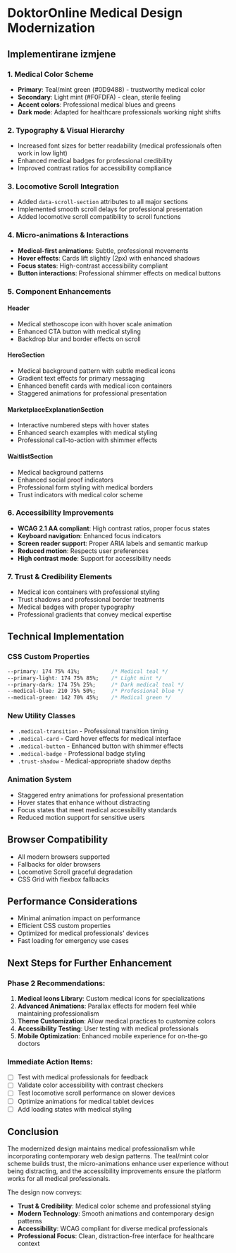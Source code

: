 # DoktorOnline Medical Design Modernization

## Implementirane izmjene

### 1. Medical Color Scheme
- **Primary**: Teal/mint green (#0D9488) - trustworthy medical color
- **Secondary**: Light mint (#F0FDFA) - clean, sterile feeling
- **Accent colors**: Professional medical blues and greens
- **Dark mode**: Adapted for healthcare professionals working night shifts

### 2. Typography & Visual Hierarchy
- Increased font sizes for better readability (medical professionals often work in low light)
- Enhanced medical badges for professional credibility
- Improved contrast ratios for accessibility compliance

### 3. Locomotive Scroll Integration
- Added `data-scroll-section` attributes to all major sections
- Implemented smooth scroll delays for professional presentation
- Added locomotive scroll compatibility to scroll functions

### 4. Micro-animations & Interactions
- **Medical-first animations**: Subtle, professional movements
- **Hover effects**: Cards lift slightly (2px) with enhanced shadows
- **Focus states**: High-contrast accessibility compliant
- **Button interactions**: Professional shimmer effects on medical buttons

### 5. Component Enhancements

#### Header
- Medical stethoscope icon with hover scale animation
- Enhanced CTA button with medical styling
- Backdrop blur and border effects on scroll

#### HeroSection
- Medical background pattern with subtle medical icons
- Gradient text effects for primary messaging
- Enhanced benefit cards with medical icon containers
- Staggered animations for professional presentation

#### MarketplaceExplanationSection
- Interactive numbered steps with hover states
- Enhanced search examples with medical styling
- Professional call-to-action with shimmer effects

#### WaitlistSection
- Medical background patterns
- Enhanced social proof indicators
- Professional form styling with medical borders
- Trust indicators with medical color scheme

### 6. Accessibility Improvements
- **WCAG 2.1 AA compliant**: High contrast ratios, proper focus states
- **Keyboard navigation**: Enhanced focus indicators
- **Screen reader support**: Proper ARIA labels and semantic markup
- **Reduced motion**: Respects user preferences
- **High contrast mode**: Support for accessibility needs

### 7. Trust & Credibility Elements
- Medical icon containers with professional styling
- Trust shadows and professional border treatments
- Medical badges with proper typography
- Professional gradients that convey medical expertise

## Technical Implementation

### CSS Custom Properties
```css
--primary: 174 75% 41%;          /* Medical teal */
--primary-light: 174 75% 85%;    /* Light mint */
--primary-dark: 174 75% 25%;     /* Dark medical teal */
--medical-blue: 210 75% 50%;     /* Professional blue */
--medical-green: 142 70% 45%;    /* Medical green */
```

### New Utility Classes
- `.medical-transition` - Professional transition timing
- `.medical-card` - Card hover effects for medical interface
- `.medical-button` - Enhanced button with shimmer effects
- `.medical-badge` - Professional badge styling
- `.trust-shadow` - Medical-appropriate shadow depths

### Animation System
- Staggered entry animations for professional presentation
- Hover states that enhance without distracting
- Focus states that meet medical accessibility standards
- Reduced motion support for sensitive users

## Browser Compatibility
- All modern browsers supported
- Fallbacks for older browsers
- Locomotive Scroll graceful degradation
- CSS Grid with flexbox fallbacks

## Performance Considerations
- Minimal animation impact on performance
- Efficient CSS custom properties
- Optimized for medical professionals' devices
- Fast loading for emergency use cases

## Next Steps for Further Enhancement

### Phase 2 Recommendations:
1. **Medical Icons Library**: Custom medical icons for specializations
2. **Advanced Animations**: Parallax effects for modern feel while maintaining professionalism
3. **Theme Customization**: Allow medical practices to customize colors
4. **Accessibility Testing**: User testing with medical professionals
5. **Mobile Optimization**: Enhanced mobile experience for on-the-go doctors

### Immediate Action Items:
- [ ] Test with medical professionals for feedback
- [ ] Validate color accessibility with contrast checkers
- [ ] Test locomotive scroll performance on slower devices
- [ ] Optimize animations for medical tablet devices
- [ ] Add loading states with medical styling

## Conclusion

The modernized design maintains medical professionalism while incorporating contemporary web design patterns. The teal/mint color scheme builds trust, the micro-animations enhance user experience without being distracting, and the accessibility improvements ensure the platform works for all medical professionals.

The design now conveys:
- **Trust & Credibility**: Medical color scheme and professional styling
- **Modern Technology**: Smooth animations and contemporary design patterns
- **Accessibility**: WCAG compliant for diverse medical professionals
- **Professional Focus**: Clean, distraction-free interface for healthcare context